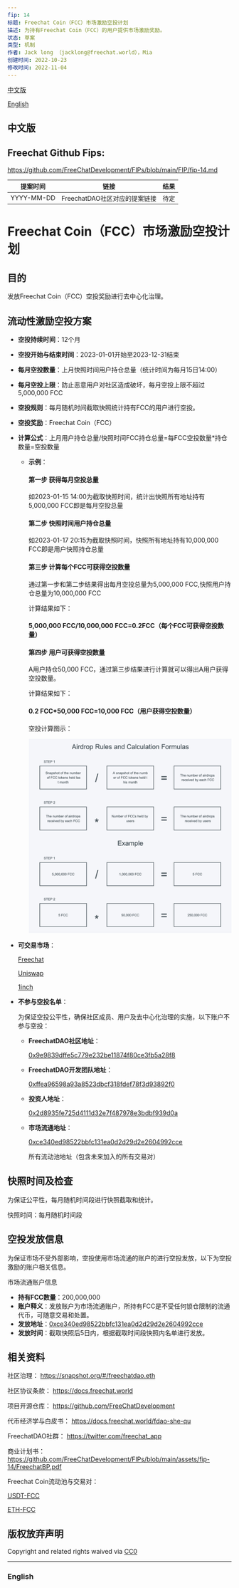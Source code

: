 ```yaml
---
fip: 14
标题: Freechat Coin（FCC）市场激励空投计划
描述: 为持有Freechat Coin（FCC）的用户提供市场激励奖励。
状态: 草案
类型: 机制
作者: Jack long （jacklong@freechat.world），Mia
创建时间: 2022-10-23
修改时间: 2022-11-04
---
```


[中文版](#1)

[English](#2)

<h2 id="1">中文版</h2>

## Freechat Github Fips: 

https://github.com/FreeChatDevelopment/FIPs/blob/main/FIP/fip-14.md

  | 提案时间 | 链接 | 结果 |
  |:-:|:-:|:-:|
  | YYYY-MM-DD |FreechatDAO社区对应的提案链接|待定|

# Freechat Coin（FCC）市场激励空投计划

## 目的
发放Freechat Coin（FCC）空投奖励进行去中心化治理。

## 流动性激励空投方案

- **空投持续时间**：12个月

- **空投开始与结束时间**：2023-01-01开始至2023-12-31结束

- **每月空投数量**：上月快照时间用户持仓总量（统计时间为每月15日14:00）

- **每月空投上限**：防止恶意用户对社区造成破坏，每月空投上限不超过5,000,000 FCC

- **空投规则**：每月随机时间截取快照统计持有FCC的用户进行空投。

- **空投奖励**：Freechat Coin（FCC）

- **计算公式**：上月用户持仓总量/快照时间FCC持仓总量=每FCC空投数量*持仓数量=空投数量
         
    - **示例**：
  
      #### 第一步 获得每月空投总量
      如2023-01-15 14:00为截取快照时间，统计出快照所有地址持有5,000,000 FCC即是每月空投总量
      
      #### 第二步 快照时间用户持仓总量
      如2023-01-17 20:15为截取快照时间，快照所有地址持有10,000,000 FCC即是用户快照持仓总量
      
      #### 第三步 计算每个FCC可获得空投数量
      通过第一步和第二步结果得出每月空投总量为5,000,000 FCC,快照用户持仓总量为10,000,000 FCC
      
      计算结果如下：
      
      #### 5,000,000 FCC/10,000,000 FCC=0.2FCC（每个FCC可获得空投数量）

      #### 第四步 用户可获得空投数量

      A用户持仓50,000 FCC，通过第三步结果进行计算就可以得出A用户获得空投数量。
      
      计算结果如下：

      #### 0.2 FCC*50,000 FCC=10,000 FCC（用户获得空投数量）

      空投计算图示：
      
      ![Airdrop](./../assets/fip-14/kt.jpg)

 - **可交易市场**：

   [Freechat](https://freechat.world) 

   [Uniswap](https://app.uniswap.org/#/swap) 

   [1inch](https://app.1inch.io/)

 - **不参与空投名单**：
  
   为保证空投公平性，确保社区成员、用户及去中心化治理的实施，以下账户不参与空投：
   - **FreechatDAO社区地址**：
  
      [0x9e9839dffe5c779e232be11874f80ce3fb5a28f8](https://etherscan.io/token/0x171b1daefac13a0a3524fcb6beddc7b31e58e079?a=0x9e9839dffe5c779e232be11874f80ce3fb5a28f8)
    - **FreechatDAO开发团队地址**：
    
      [0xffea96598a93a8523dbcf318fdef78f3d93892f0](https://etherscan.io/token/0x171b1daefac13a0a3524fcb6beddc7b31e58e079?a=0xffea96598a93a8523dbcf318fdef78f3d93892f0)
    - **投资人地址**：   
    
      [0x2d8935fe725d4111d32e7f487978e3bdbf939d0a](https://etherscan.io/token/0x171b1daefac13a0a3524fcb6beddc7b31e58e079?a=0x2d8935fe725d4111d32e7f487978e3bdbf939d0a)
    - **市场流通地址**：
  
      [0xce340ed98522bbfc131ea0d2d29d2e2604992cce](https://etherscan.io/token/0x171b1daefac13a0a3524fcb6beddc7b31e58e079?a=0xce340ed98522bbfc131ea0d2d29d2e2604992cce)
    
      所有流动池地址（包含未来加入的所有交易对）


## 快照时间及检查
为保证公平性，每月随机时间段进行快照截取和统计。

快照时间：每月随机时间段

## 空投发放信息
为保证市场不受外部影响，空投使用市场流通的账户的进行空投发放，以下为空投激励的账户相关信息。

市场流通账户信息
- **持有FCC数量**：200,000,000
- **账户释义**：发放账户为市场流通账户，所持有FCC是不受任何锁仓限制的流通代币，可随意交易和处置。
- **发放地址**：[0xce340ed98522bbfc131ea0d2d29d2e2604992cce](https://etherscan.io/token/0x171b1daefac13a0a3524fcb6beddc7b31e58e079?a=0xce340ed98522bbfc131ea0d2d29d2e2604992cce)
- **发放时间**：截取快照后5日内，根据截取时间段快照内名单进行发放。

## 相关资料

社区治理：
https://snapshot.org/#/freechatdao.eth

社区协议条款：
https://docs.freechat.world

项目开源仓库：
https://github.com/FreeChatDevelopment

代币经济学与白皮书：
https://docs.freechat.world/fdao-she-qu

FreechatDAO社群：
https://twitter.com/freechat_app

商业计划书：https://github.com/FreeChatDevelopment/FIPs/blob/main/assets/fip-14/FreechatBP.pdf

Freechat Coin流动池与交易对：

[USDT-FCC](https://info.uniswap.org/#/pools/0x03de8b89caa2bbe8bf09979d370aaf08a35cbfa1)

[ETH-FCC](https://info.uniswap.org/#/pools/0xf9c97668f97160b18c87a40ea26c0c87e9becc8d)

## 版权放弃声明
Copyright and related rights waived via [CC0](https://github.com/ethereum/EIPs/blob/master/LICENSE.md)

-------------------------

<h3 id="2">English</h3>